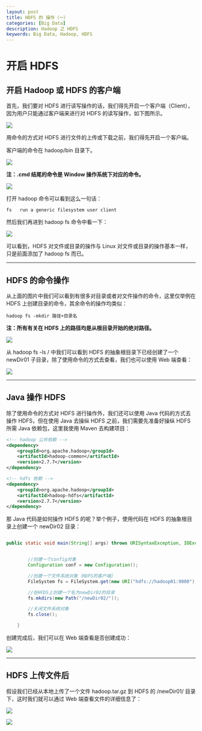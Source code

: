 ```yaml
---
layout: post
title: HDFS 的 操作（一）
categories: [Big Data]
description: Hadoop 之 HDFS
keywords: Big Data, Hadoop, HDFS
---
```


# 开启 HDFS

## 开启 Hadoop 或 HDFS 的客户端

首先，我们要对 HDFS 进行读写操作的话，我们得先开启一个客户端（Client），因为用户只能通过客户端来进行对 HDFS 的读写操作，如下图所示。

![](/images/posts/hadoop/BigData5-HDFSArchitecture.png)

用命令的方式对 HDFS 进行文件的上传或下载之前，我们得先开启一个客户端。

客户端的命令在 hadoop/bin 目录下。

![](/images/posts/hadoop/BigData6-HDFSClientCommand.png)

**注：.cmd 结尾的命令是 Window 操作系统下对应的命令。**

![](/images/posts/hadoop/BigData6-HadoopFSCommand1.png)

打开 hadoop 命令可以看到这么一句话：

```
fs   run a generic filesystem user client
```

然后我们再进到 hadoop fs 命令中看一下：

![](/images/posts/hadoop/BigData6-HadoopFSCommand2.png)

可以看到，HDFS 对文件或目录的操作与 Linux 对文件或目录的操作基本一样，只是前面添加了 hadoop fs 而已。

------------------------------

## HDFS 的命令操作

从上面的图片中我们可以看到有很多对目录或者对文件操作的命令，这里仅举例在 HDFS 上创建目录的命令，其余命令的操作均类似：

```
hadoop fs -mkdir 路径+目录名
```

**注：所有有关在 HDFS 上的路径均是从根目录开始的绝对路径。**

![](/images/posts/hadoop/BigData6-HDFSMKDIR1.png)

从 hadoop fs -ls / 中我们可以看到 HDFS 的抽象根目录下已经创建了一个 newDir01 子目录，除了使用命令的方式去查看，我们也可以使用 Web 端查看：

![](/images/posts/hadoop/BigData6-HDFSMKDIR2.png)

------------------------------

## Java 操作 HDFS

除了使用命令的方式对 HDFS 进行操作外，我们还可以使用 Java 代码的方式去操作 HDFS，但在使用 Java 去操纵 HDFS 之前，我们需要先准备好操纵 HDFS 所需 Java 依赖包，这里我使用 Maven 去构建项目：

```xml
<!-- hadoop 公共依赖 -->
<dependency>
    <groupId>org.apache.hadoop</groupId>
    <artifactId>hadoop-common</artifactId>
    <version>2.7.7</version>
</dependency>

<!-- hdfs 依赖 -->
<dependency>
    <groupId>org.apache.hadoop</groupId>
    <artifactId>hadoop-hdfs</artifactId>
    <version>2.7.7</version>
</dependency>
```

那 Java 代码是如何操作 HDFS 的呢？举个例子，使用代码在 HDFS 的抽象根目录上创建一个 newDir02 目录：

```java

public static void main(String[] args) throws URISyntaxException, IOException, InterruptedException {


        //创建一个config对象
        Configuration conf = new Configuration();

        //创建一个文件系统对象（HDFS的客户端）
        FileSystem fs = FileSystem.get(new URI("hdfs://hadoop01:9000"), conf, "hadoop");

        //在HFDS上创建一个名为newDir02的目录
        fs.mkdirs(new Path("/newDir02/"));

        //关闭文件系统对象
        fs.close();

    }

```

创建完成后，我们可以在 Web 端查看是否创建成功：

![](/images/posts/hadoop/BigData6-HDFSMKDIR3.png)

------------------------------

## HDFS 上传文件后

假设我们已经从本地上传了一个文件 hadoop.tar.gz 到 HDFS 的 /newDir01/ 目录下，这时我们就可以通过 Web 端查看文件的详细信息了：

![](/images/posts/hadoop/BigData6-HDFSPUT1.png)

![](/images/posts/hadoop/BigData6-HDFSPUT2.png)